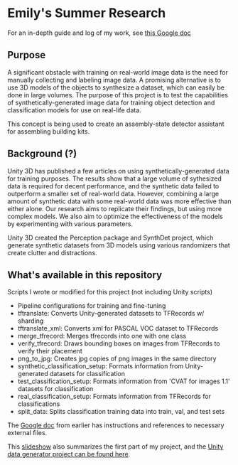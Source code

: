 # Emily's Summer Research

For an in-depth guide and log of my work, see [this Google doc](https://docs.google.com/document/d/188q6sSGN8BcHUqZJC1x4pu4Fj_XUL6MmuD9vFEqjNqA/edit?usp=sharing "Dummy's guide to my project")

## Purpose

A significant obstacle with training on real-world image data is the need for manually collecting and labeling image data. A promising alternative is to use 3D models of the objects to synthesize a dataset, which can easily be done in large volumes. The purpose of this project is to test the capabilities of synthetically-generated image data for training object detection and classification models for use on real-life data.

This concept is being used to create an assembly-state detector assistant for assembling building kits.

## Background (?)

Unity 3D has published a few articles on using synthetically-generated data for training purposes. The results show that a large volume of sythesized data is required for decent performance, and the synthetic data failed to outperform a smaller set of real-world data. However, combining a large amount of synthetic data with some real-world data was more effective than either alone. Our research aims to replicate their findings, but using more complex models. We also aim to optimize the effectiveness of the models by experimenting with various parameters.

Unity 3D created the Perception package and SynthDet project, which generate synthetic datasets from 3D models using various randomizers that create clutter and distractions. 

## What's available in this repository
Scripts I wrote or modified for this project (not including Unity scripts)

- Pipeline configurations for training and fine-tuning
- tftranslate: Converts Unity-generated datasets to TFRecords w/ sharding
- tftranslate_xml: Converts xml for PASCAL VOC dataset to TFRecords
- merge_tfrecord: Merges tfrecords into one with one class
- verify_tfrecord: Draws bounding boxes on images from TFRecords to verify their placement
- png_to_jpg: Creates jpg copies of png images in the same directory
- synthetic_classification_setup: Formats information from Unity-generated datasets for classification
- test_classification_setup: Formats information from 'CVAT for images 1.1' datasets for classification
- real_classification_setup: Formats information from TFRecords for classifications
- split_data: Splits classification training data into train, val, and test sets

The [Google doc](https://docs.google.com/document/d/188q6sSGN8BcHUqZJC1x4pu4Fj_XUL6MmuD9vFEqjNqA/edit?usp=sharing "Dummy's guide to my project") from earlier has instructions and references to necessary external files.

This [slideshow](https://docs.google.com/presentation/d/11UR2lp7ocq2jRAj6kw0i8Aq71NolocwWvvdS6JQQEAg/edit?usp=sharing) also summarizes the first part of my project, and the [Unity data generator project can be found here](https://github.com/exiaohuaz/SamplePerception).
